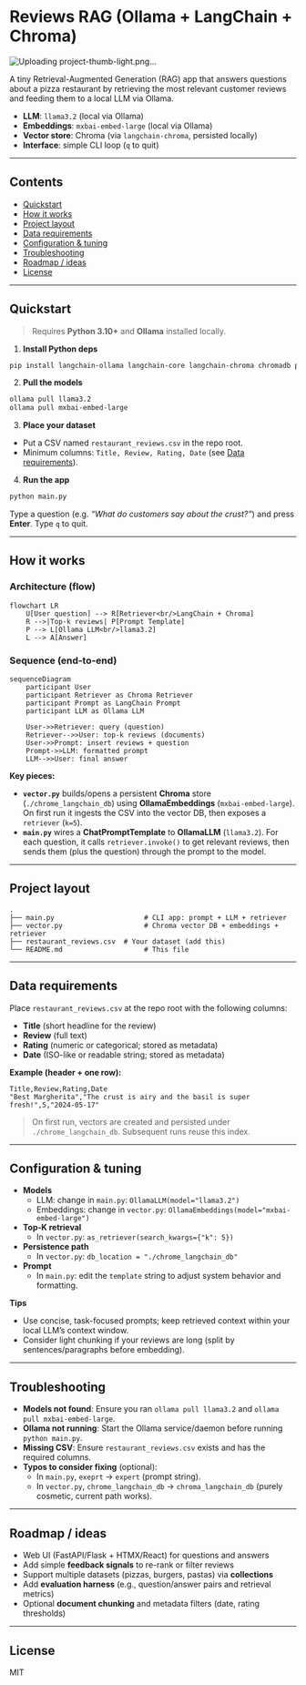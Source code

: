 # Reviews RAG (Ollama + LangChain + Chroma)

![Uploading project-thumb-light.png…]()


A tiny Retrieval-Augmented Generation (RAG) app that answers questions about a pizza restaurant by retrieving the most relevant customer reviews and feeding them to a local LLM via Ollama.

- **LLM**: `llama3.2` (local via Ollama)
- **Embeddings**: `mxbai-embed-large` (local via Ollama)
- **Vector store**: Chroma (via `langchain-chroma`, persisted locally)
- **Interface**: simple CLI loop (`q` to quit)

---

## Contents

- [Quickstart](#quickstart)
- [How it works](#how-it-works)
- [Project layout](#project-layout)
- [Data requirements](#data-requirements)
- [Configuration & tuning](#configuration--tuning)
- [Troubleshooting](#troubleshooting)
- [Roadmap / ideas](#roadmap--ideas)
- [License](#license)

---

## Quickstart

> Requires **Python 3.10+** and **Ollama** installed locally.

1) **Install Python deps**
```bash
pip install langchain-ollama langchain-core langchain-chroma chromadb pandas
```

2) **Pull the models**
```bash
ollama pull llama3.2
ollama pull mxbai-embed-large
```

3) **Place your dataset**
- Put a CSV named `restaurant_reviews.csv` in the repo root.
- Minimum columns: `Title, Review, Rating, Date` (see [Data requirements](#data-requirements)).

4) **Run the app**
```bash
python main.py
```
Type a question (e.g. *“What do customers say about the crust?”*) and press **Enter**. Type `q` to quit.

---

## How it works

### Architecture (flow)
```mermaid
flowchart LR
    U[User question] --> R[Retriever<br/>LangChain + Chroma]
    R -->|Top-k reviews| P[Prompt Template]
    P --> L[Ollama LLM<br/>llama3.2]
    L --> A[Answer]
```

### Sequence (end-to-end)
```mermaid
sequenceDiagram
    participant User
    participant Retriever as Chroma Retriever
    participant Prompt as LangChain Prompt
    participant LLM as Ollama LLM

    User->>Retriever: query (question)
    Retriever-->>User: top-k reviews (documents)
    User->>Prompt: insert reviews + question
    Prompt->>LLM: formatted prompt
    LLM-->>User: final answer
```

**Key pieces:**
- **`vector.py`** builds/opens a persistent **Chroma** store (`./chrome_langchain_db`) using **OllamaEmbeddings** (`mxbai-embed-large`). On first run it ingests the CSV into the vector DB, then exposes a `retriever` (`k=5`).  
- **`main.py`** wires a **ChatPromptTemplate** to **OllamaLLM** (`llama3.2`). For each question, it calls `retriever.invoke()` to get relevant reviews, then sends them (plus the question) through the prompt to the model.  

---

## Project layout

```
.
├── main.py                      # CLI app: prompt + LLM + retriever
├── vector.py                    # Chroma vector DB + embeddings + retriever
├── restaurant_reviews.csv  # Your dataset (add this)
└── README.md                    # This file
```

---

## Data requirements

Place `restaurant_reviews.csv` at the repo root with the following columns:

- **Title** (short headline for the review)
- **Review** (full text)
- **Rating** (numeric or categorical; stored as metadata)
- **Date** (ISO-like or readable string; stored as metadata)

**Example (header + one row):**
```csv
Title,Review,Rating,Date
"Best Margherita","The crust is airy and the basil is super fresh!",5,"2024-05-17"
```

> On first run, vectors are created and persisted under `./chrome_langchain_db`. Subsequent runs reuse this index.

---

## Configuration & tuning

- **Models**
  - LLM: change in `main.py`: `OllamaLLM(model="llama3.2")`
  - Embeddings: change in `vector.py`: `OllamaEmbeddings(model="mxbai-embed-large")`
- **Top‑K retrieval**
  - In `vector.py`: `as_retriever(search_kwargs={"k": 5})`
- **Persistence path**
  - In `vector.py`: `db_location = "./chrome_langchain_db"`
- **Prompt**
  - In `main.py`: edit the `template` string to adjust system behavior and formatting.

**Tips**
- Use concise, task-focused prompts; keep retrieved context within your local LLM’s context window.
- Consider light chunking if your reviews are long (split by sentences/paragraphs before embedding).

---

## Troubleshooting

- **Models not found**: Ensure you ran `ollama pull llama3.2` and `ollama pull mxbai-embed-large`.
- **Ollama not running**: Start the Ollama service/daemon before running `python main.py`.
- **Missing CSV**: Ensure `restaurant_reviews.csv` exists and has the required columns.
- **Typos to consider fixing** (optional):
  - In `main.py`, `exeprt` → `expert` (prompt string).
  - In `vector.py`, `chrome_langchain_db` → `chroma_langchain_db` (purely cosmetic, current path works).

---

## Roadmap / ideas

- Web UI (FastAPI/Flask + HTMX/React) for questions and answers
- Add simple **feedback signals** to re-rank or filter reviews
- Support multiple datasets (pizzas, burgers, pastas) via **collections**
- Add **evaluation harness** (e.g., question/answer pairs and retrieval metrics)
- Optional **document chunking** and metadata filters (date, rating thresholds)

---

## License

MIT
